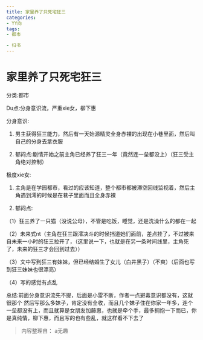 ```yaml
---
title: 家里养了只死宅狂三
categories:
- YY向
tags:
- 都市

- 扫书
---
```

# 家里养了只死宅狂三
分类:都市

Du点:分身意识流，严重xie女，柳下惠

分身意识:

1.  男主获得狂三能力，然后有一天始源精灵全身赤裸的出现在小巷里面，然后叫自己的分身去拿衣服

2.  郁闷点:剧情开始之前主角已经养了狂三一年（竟然连一垒都没上）（狂三受主角绝对控制）

极度xie女:

1.  主角是在学园都市，看过的应该知道，整个都市都被滞空回线监视着，然后主角遇到澪的时候是在巷子里面而且全身赤裸

2.  郁闷点:

（1）狂三养了一只猫（没说公母），不管是吃饭，睡觉，还是洗澡什么的都在一起

（2）未来式nt（主角在狂三跟澪决斗的时候挡道她们面前，差点挂了，不过被来自未来一小时的狂三拉开了，（这里说一下，也就是在另一条时间线里，主角死了，未来的狂三才会回到过去））

（3）文中写到狂三有妹妹，但已经结婚生了女儿（白井黑子）（不爽）（后面也写到狂三妹妹也很漂亮）

（4）写的感觉有点乱

总结:前面分身意识流先不提，后面是小雷不断，作者一点避毒意识都没有，这就很那个
然后写那么多妹子，肯定没有全收，而且几个妹子住在你家一年多，连个一垒都没有上，而且就算是女朋友加藤惠，也就是牵个手，最多拥抱一下而已，你是真纯情，柳下惠，而且写的也有些乱，就这样看不下去了


> 内容整理自： a无趣